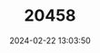 ---
title: "20458"
category: "Speleomantes italicus"
draft: false
date: 2024-02-22 13:03:50
languages:
  Italian: ["Geotritone Italiano"]
  English: ["Italian Cave Salamander"]
---